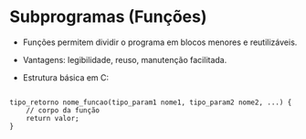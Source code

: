 # Subprogramas (Funções)

- Funções permitem dividir o programa em blocos menores e reutilizáveis.

- Vantagens: legibilidade, reuso, manutenção facilitada.

- Estrutura básica em C:

```

tipo_retorno nome_funcao(tipo_param1 nome1, tipo_param2 nome2, ...) {
    // corpo da função
    return valor;
}

```
